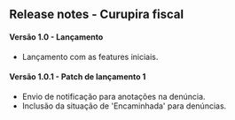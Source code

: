 ## Release notes - Curupira fiscal

#### Versão 1.0 - Lançamento
- Lançamento com as features iniciais.

#### Versão 1.0.1 - Patch de lançamento 1
- Envio de notificação para anotações na denúncia.
- Inclusão da situação de 'Encaminhada' para denúncias.
